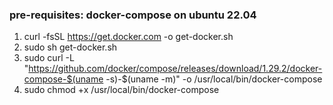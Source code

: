 ### pre-requisites: docker-compose on ubuntu 22.04

  1. curl -fsSL https://get.docker.com -o get-docker.sh
  2. sudo sh get-docker.sh
  3. sudo curl -L "https://github.com/docker/compose/releases/download/1.29.2/docker-compose-$(uname -s)-$(uname -m)" -o /usr/local/bin/docker-compose
  4. sudo chmod +x /usr/local/bin/docker-compose
